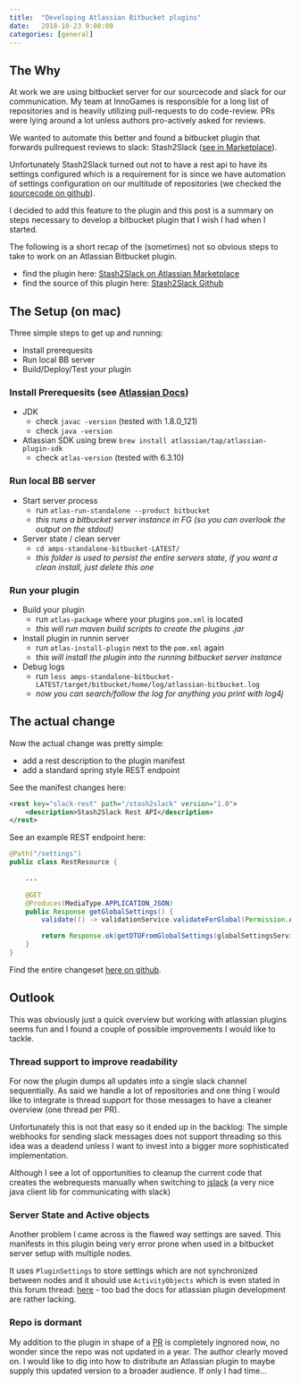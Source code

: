 ```yaml
---
title:  "Developing Atlassian Bitbucket plugins"
date:   2018-10-23 9:00:00
categories: [general]
---
```


## The Why

At work we are using bitbucket server for our sourcecode and slack for our communication.
My team at InnoGames is responsible for a long list of repositories and is heavily utilizing pull-requests to do code-review.
PRs were lying around a lot unless authors pro-actively asked for reviews.

We wanted to automate this better and found a bitbucket plugin that forwards pullrequest reviews to slack: Stash2Slack ([see in Marketplace](https://marketplace.atlassian.com/apps/1213042/slack-notifications-plugin)).

Unfortunately Stash2Slack turned out not to have a rest api to have its settings configured which is a requirement for is since we have automation of settings configuration on our multitude of repositories (we checked the [sourcecode on github](https://github.com/pragbits/stash2slack)).

I decided to add this feature to the plugin and this post is a summary on steps necessary to develop a bitbucket plugin that I wish I had when I started.

The following is a short recap of the (sometimes) not so obvious steps to take to work on an Atlassian Bitbucket plugin.

* find the plugin here: [Stash2Slack on Atlassian Marketplace](https://marketplace.atlassian.com/apps/1213042/slack-notifications-plugin)
* find the source of this plugin here: [Stash2Slack Github](https://github.com/pragbits/stash2slack)

## The Setup (on mac)

Three simple steps to get up and running:

* Install prerequesits
* Run local BB server
* Build/Deploy/Test your plugin

### Install Prerequesits (see [Atlassian Docs](https://developer.atlassian.com/server/framework/atlassian-sdk/set-up-the-atlassian-plugin-sdk-and-build-a-project/))
    
* JDK 
    * check `javac -version` (tested with 1.8.0_121)
    * check `java -version`
* Atlassian SDK using brew `brew install atlassian/tap/atlassian-plugin-sdk`
    * check `atlas-version` (tested with 6.3.10)

### Run local BB server

* Start server process
    * run `atlas-run-standalone --product bitbucket`
    * *this runs a bitbucket server instance in FG (so you can overlook the output on the stdout)*
* Server state / clean server
    * `cd amps-standalone-bitbucket-LATEST/`
    * *this folder is used to persist the entire servers state, if you want a clean install, just delete this one*

### Run your plugin

* Build your plugin
    * run `atlas-package` where your plugins `pom.xml` is located
    * *this will run maven build scripts to create the plugins .jar*
* Install plugin in runnin server   
    * run `atlas-install-plugin` next to the `pom.xml` again
    * *this will install the plugin into the running bitbucket server instance*
* Debug logs
    * run `less amps-standalone-bitbucket-LATEST/target/bitbucket/home/log/atlassian-bitbucket.log`
    * *now you can search/follow the log for anything you print with log4j*

## The actual change

Now the actual change was pretty simple:
* add a rest description to the plugin manifest
* add a standard spring style REST endpoint

See the manifest changes here:

```xml
<rest key="slack-rest" path="/stash2slack" version="1.0">
    <description>Stash2Slack Rest API</description>
</rest>
```

See an example REST endpoint here:
```java
@Path("/settings")
public class RestResource {

    ...
    
    @GET
    @Produces(MediaType.APPLICATION_JSON)
    public Response getGlobalSettings() {
        validate(() -> validationService.validateForGlobal(Permission.ADMIN));

        return Response.ok(getDTOFromGlobalSettings(globalSettingsService)).build();
    }
}
```

Find the entire changeset [here on github](https://github.com/pragbits/stash2slack/pull/71/files).

## Outlook

This was obviously just a quick overview but working with atlassian plugins seems fun and I found a couple of possible improvements I would like to tackle.

### Thread support to improve readability

For now the plugin dumps all updates into a single slack channel sequentially. As said we handle a lot of repositories and one thing I would like to integrate is thread support for those messages to have a cleaner overview (one thread per PR).

Unfortunately this is not that easy so it ended up in the backlog: The simple webhooks for sending slack messages does not support threading so this idea was a deadend unless I want to invest into a bigger more sophisticated implementation. 

Although I see a lot of opportunities to cleanup the current code that creates the webrequests manually when switching to [jslack](https://github.com/seratch/jslack) (a very nice java client lib for communicating with slack)

### Server State and Active objects

Another problem I came across is the flawed way settings are saved. This manifests in this plugin being very error prone when used in a bitbucket server setup with multiple nodes. 

It uses `PluginSettings` to store settings which are not synchronized between nodes and it should use `ActivityObjects` which is even stated in this forum thread: [here](https://community.atlassian.com/t5/Answers-Developer-Questions/JiraPluginSettings-with-Data-Center/qaq-p/529283) - too bad the docs for atlassian plugin development are rather lacking.

### Repo is dormant

My addition to the plugin in shape of a [PR](https://github.com/pragbits/stash2slack/pull/71) is completely ingnored now, no wonder since the repo was not updated in a year. The author clearly moved on. I would like to dig into how to distribute an Atlassian plugin to maybe supply this updated version to a broader audience. If only I had time...
